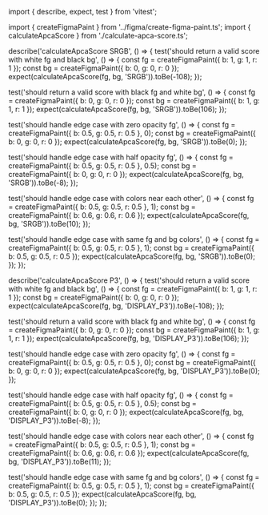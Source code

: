 import { describe, expect, test } from 'vitest';

import { createFigmaPaint } from '../figma/create-figma-paint.ts';
import { calculateApcaScore } from './calculate-apca-score.ts';

describe('calculateApcaScore SRGB', () => {
test('should return a valid score with white fg and black bg', () => {
const fg = createFigmaPaint({ b: 1, g: 1, r: 1 });
const bg = createFigmaPaint({ b: 0, g: 0, r: 0 });
expect(calculateApcaScore(fg, bg, 'SRGB')).toBe(-108);
});

test('should return a valid score with black fg and white bg', () => {
const fg = createFigmaPaint({ b: 0, g: 0, r: 0 });
const bg = createFigmaPaint({ b: 1, g: 1, r: 1 });
expect(calculateApcaScore(fg, bg, 'SRGB')).toBe(106);
});

test('should handle edge case with zero opacity fg', () => {
const fg = createFigmaPaint({ b: 0.5, g: 0.5, r: 0.5 }, 0);
const bg = createFigmaPaint({ b: 0, g: 0, r: 0 });
expect(calculateApcaScore(fg, bg, 'SRGB')).toBe(0);
});

test('should handle edge case with half opacity fg', () => {
const fg = createFigmaPaint({ b: 0.5, g: 0.5, r: 0.5 }, 0.5);
const bg = createFigmaPaint({ b: 0, g: 0, r: 0 });
expect(calculateApcaScore(fg, bg, 'SRGB')).toBe(-8);
});

test('should handle edge case with colors near each other', () => {
const fg = createFigmaPaint({ b: 0.5, g: 0.5, r: 0.5 }, 1);
const bg = createFigmaPaint({ b: 0.6, g: 0.6, r: 0.6 });
expect(calculateApcaScore(fg, bg, 'SRGB')).toBe(10);
});

test('should handle edge case with same fg and bg colors', () => {
const fg = createFigmaPaint({ b: 0.5, g: 0.5, r: 0.5 }, 1);
const bg = createFigmaPaint({ b: 0.5, g: 0.5, r: 0.5 });
expect(calculateApcaScore(fg, bg, 'SRGB')).toBe(0);
});
});

describe('calculateApcaScore P3', () => {
test('should return a valid score with white fg and black bg', () => {
const fg = createFigmaPaint({ b: 1, g: 1, r: 1 });
const bg = createFigmaPaint({ b: 0, g: 0, r: 0 });
expect(calculateApcaScore(fg, bg, 'DISPLAY_P3')).toBe(-108);
});

test('should return a valid score with black fg and white bg', () => {
const fg = createFigmaPaint({ b: 0, g: 0, r: 0 });
const bg = createFigmaPaint({ b: 1, g: 1, r: 1 });
expect(calculateApcaScore(fg, bg, 'DISPLAY_P3')).toBe(106);
});

test('should handle edge case with zero opacity fg', () => {
const fg = createFigmaPaint({ b: 0.5, g: 0.5, r: 0.5 }, 0);
const bg = createFigmaPaint({ b: 0, g: 0, r: 0 });
expect(calculateApcaScore(fg, bg, 'DISPLAY_P3')).toBe(0);
});

test('should handle edge case with half opacity fg', () => {
const fg = createFigmaPaint({ b: 0.5, g: 0.5, r: 0.5 }, 0.5);
const bg = createFigmaPaint({ b: 0, g: 0, r: 0 });
expect(calculateApcaScore(fg, bg, 'DISPLAY_P3')).toBe(-8);
});

test('should handle edge case with colors near each other', () => {
const fg = createFigmaPaint({ b: 0.5, g: 0.5, r: 0.5 }, 1);
const bg = createFigmaPaint({ b: 0.6, g: 0.6, r: 0.6 });
expect(calculateApcaScore(fg, bg, 'DISPLAY_P3')).toBe(11);
});

test('should handle edge case with same fg and bg colors', () => {
const fg = createFigmaPaint({ b: 0.5, g: 0.5, r: 0.5 }, 1);
const bg = createFigmaPaint({ b: 0.5, g: 0.5, r: 0.5 });
expect(calculateApcaScore(fg, bg, 'DISPLAY_P3')).toBe(0);
});
});
